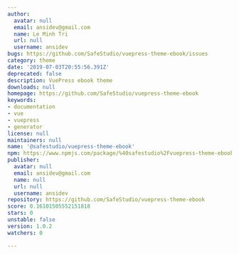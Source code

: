 ```yaml
---
author:
  avatar: null
  email: ansidev@gmail.com
  name: Le Minh Tri
  url: null
  username: ansidev
bugs: https://github.com/SafeStudio/vuepress-theme-ebook/issues
category: theme
date: '2019-07-03T20:55:56.391Z'
deprecated: false
description: VuePress ebook theme
downloads: null
homepage: https://github.com/SafeStudio/vuepress-theme-ebook
keywords:
- documentation
- vue
- vuepress
- generator
license: null
maintainers: null
name: '@safestudio/vuepress-theme-ebook'
npm: https://www.npmjs.com/package/%40safestudio%2Fvuepress-theme-ebook
publisher:
  avatar: null
  email: ansidev@gmail.com
  name: null
  url: null
  username: ansidev
repository: https://github.com/SafeStudio/vuepress-theme-ebook
score: 0.16101505552151818
stars: 0
unstable: false
version: 1.0.2
watchers: 0

---
```


